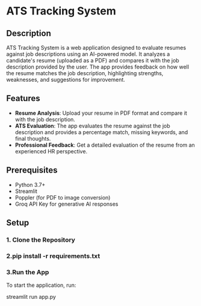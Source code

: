 # ATS Tracking System

## Description

ATS Tracking System is a web application designed to evaluate resumes against job descriptions using an AI-powered model. It analyzes a candidate's resume (uploaded as a PDF) and compares it with the job description provided by the user. The app provides feedback on how well the resume matches the job description, highlighting strengths, weaknesses, and suggestions for improvement.

## Features
- **Resume Analysis**: Upload your resume in PDF format and compare it with the job description.
- **ATS Evaluation**: The app evaluates the resume against the job description and provides a percentage match, missing keywords, and final thoughts.
- **Professional Feedback**: Get a detailed evaluation of the resume from an experienced HR perspective.

## Prerequisites

- Python 3.7+
- Streamlit
- Poppler (for PDF to image conversion)
- Groq API Key for generative AI responses

## Setup

### 1. Clone the Repository

### 2.pip install -r requirements.txt

### 3.Run the App
To start the application, run:

streamlit run app.py
